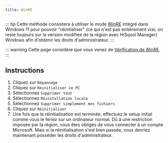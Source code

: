 ```yaml
---
title: WinRE
---
```


::: tip
Cette méthode consistera à utiliser le mode [WinRE](https://learn.microsoft.com/fr-fr/windows-hardware/manufacture/desktop/windows-recovery-environment--windows-re--technical-reference?view=windows-11) intégré dans Windows 11 pour pouvoir "réinitialiser" (ce qui n'est pas entièrement vrai, on reste toujours sur la version modifiée de la région avec HiSqool Manager) Windows afin d'obtenir les droits d'administrateur.
:::

::: warning
Cette page considère que vous venez de [Vérification de WinRE](/winre-verification.html).
:::

## Instructions

1. Cliquez sur `Dépannage`
2. Cliquez sur `Réinitialiser ce PC`
3. Sélectionnez `Supprimer tout`
3. Sélectionnez `Réinstallation locale`
4. Sélectionnez `Supprimer simplement mes fichiers`
5. Cliquez sur `Réinitialiser`
6. Une fois que la réinitialisation est terminée, effectuez le setup initial comme vous le feriez sur un ordinateur normal. Dû à une restriction imposée par la région, vous êtes obligés de vous connecter à un compte Microsoft. Mais si la réinitialisation s'est bien passée, vous devriez maintenant posséder les droits d'administrateur.